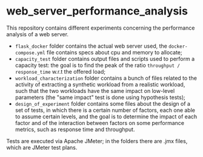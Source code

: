 # web_server_performance_analysis

This repository contains different experiments concerning the performance analysis of a web server. <br>

- ```flask_docker``` folder contains the actual web server used, the ```docker-compose.yml``` file contains specs about cpu and memory to allocate;
- ```capacity_test``` folder contains output files and scripts used to perform a capacity test: the goal is to find the peak of the ratio ```throughput / response_time``` w.r.t the offered load;
- ```workload_characterization``` folder contains a bunch of files related to the activity of extracting a synthetic workload from a realistic workload, such that the two workloads have the same impact on low-level parameters (the "same impact" test is done using hypothesis tests);
- ```design_of_experiment``` folder contains some files about the design of a set of tests, in which there is a certain number of factors, each one able to assume certain levels, and the goal is to determine the impact of each factor and of the interaction between factors on some performance metrics, such as response time and throughput.

Tests are executed via Apache JMeter; in the folders there are .jmx files, which are JMeter test plans.

